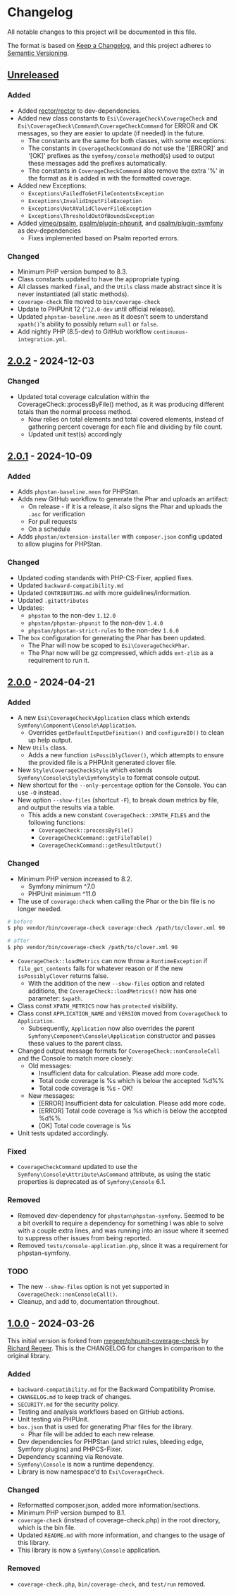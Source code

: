 # Changelog

All notable changes to this project will be documented in this file.

The format is based on [Keep a Changelog](https://keepachangelog.com/en/1.1.0/),
and this project adheres to [Semantic Versioning](https://semver.org/spec/v2.0.0.html).


## [Unreleased]

### Added

  * Added [rector/rector](https://github.com/rectorphp/rector) to dev-dependencies.
  * Added new class constants to `Esi\CoverageCheck\CoverageCheck` and `Esi\CoverageCheck\Command\CoverageCheckCommand` for ERROR and OK messages, so they are easier to update (if needed) in the future.
    *  The constants are the same for both classes, with some exceptions:
      * The constants in `CoverageCheckCommand` do not use the '[ERROR]' and '[OK]' prefixes as the `symfony/console` method(s) used to output these messages add the prefixes automatically.
      * The constants in `CoverageCheckCommand` also remove the extra '%' in the format as it is added in with the formatted coverage.
  * Added new Exceptions:
    * `Exceptions\FailedToGetFileContentsException`
    * `Exceptions\InvalidInputFileException`
    * `Exceptions\NotAValidCloverFileException`
    * `Exceptions\ThresholdOutOfBoundsException`
  * Added [vimeo/psalm](https://github.com/vimeo/psalm), [psalm/plugin-phpunit](https://github.com/psalm/psalm-plugin-phpunit), and [psalm/plugin-symfony](https://github.com/psalm/psalm-plugin-symfony) as dev-dependencies
    * Fixes implemented based on Psalm reported errors.

### Changed

  * Minimum PHP version bumped to 8.3.
  * Class constants updated to have the appropriate typing.
  * All classes marked `final`, and the `Utils` class made abstract since it is never instantiated (all static methods).
  * `coverage-check` file moved to `bin/coverage-check`
  * Update to PHPUnit 12 (`^12.0-dev` until official release).
  * Updated `phpstan-baseline.neon` as it doesn't seem to understand `xpath()`'s ability to possibly return `null` or `false`.
  * Add nightly PHP (8.5-dev) to GitHub workflow `continuous-integration.yml`.


## [2.0.2] - 2024-12-03

### Changed

  * Updated total coverage calculation within the CoverageCheck::processByFile() method, as it was producing different totals than the normal process method.
    * Now relies on total elements and total covered elements, instead of gathering percent coverage for each file and dividing by file count.  
    * Updated unit test(s) accordingly


## [2.0.1] - 2024-10-09

### Added

  * Adds `phpstan-baseline.neon` for PHPStan.
  * Adds new GitHub workflow to generate the Phar and uploads an artifact:
    * On release - if it is a release, it also signs the Phar and uploads the `.asc` for verification
    * For pull requests
    * On a schedule
  * Adds `phpstan/extension-installer` with `composer.json` config updated to allow plugins for PHPStan.

### Changed

  * Updated coding standards with PHP-CS-Fixer, applied fixes.
  * Updated `backward-compatibility.md`
  * Updated `CONTRIBUTING.md` with more guidelines/information.
  * Updated `.gitattributes`
  * Updates:
    * `phpstan` to the non-dev `1.12.0`
    * `phpstan/phpstan-phpunit` to the non-dev `1.4.0`
    * `phpstan/phpstan-strict-rules` to the non-dev `1.6.0`
  * The `box` configuration for generating the Phar has been updated.
    * The Phar will now be scoped to `Esi\CoverageCheckPhar`.
    * The Phar now will be gz compressed, which adds `ext-zlib` as a requirement to run it.


## [2.0.0] - 2024-04-21

### Added

  * A new `Esi\CoverageCheck\Application` class which extends `Symfony\Component\Console\Application`.
    * Overrides `getDefaultInputDefinition()` and `configureIO()` to clean up help output.
  * New `Utils` class.
    * Adds a new function `isPossiblyClover()`, which attempts to ensure the provided file is a PHPUnit generated clover file.
  * New `Style\CoverageCheckStyle` which extends `Symfony\Console\Style\SymfonyStyle` to format console output.
  * New shortcut for the `--only-percentage` option for the Console. You can use `-O` instead.
  * New option `--show-files` (shortcut `-F`), to break down metrics by file, and output the results via a table.
    * This adds a new constant `CoverageCheck::XPATH_FILES` and the following functions:
      * `CoverageCheck::processByFile()`
      * `CoverageCheckCommand::getFileTable()`
      * `CoverageCheckCommand::getResultOutput()`

### Changed

  * Minimum PHP version increased to 8.2.
    * Symfony minimum ^7.0
    * PHPUnit minimum ^11.0
  * The use of `coverage:check` when calling the Phar or the bin file is no longer needed.
```bash
# before
$ php vendor/bin/coverage-check coverage:check /path/to/clover.xml 90

# after
$ php vendor/bin/coverage-check /path/to/clover.xml 90
```
  * `CoverageCheck::loadMetrics` can now throw a `RuntimeException` if `file_get_contents` fails for whatever reason or if the new `isPossiblyClover` returns false.
    * With the addition of the new `--show-files` option and related additions, the `CoverageCheck::loadMetrics()` now has one parameter: `$xpath`.
  * Class const `XPATH_METRICS` now has `protected` visibility.
  * Class const `APPLICATION_NAME` and `VERSION` moved from `CoverageCheck` to `Application`.
    * Subsequently, `Application` now also overrides the parent `Symfony\Component\Console\Application` constructor and passes these values to the parent class.
  * Changed output message formats for `CoverageCheck::nonConsoleCall` and the Console to match more closely:
    * Old messages:
      * Insufficient data for calculation. Please add more code.
      * Total code coverage is %s which is below the accepted %d%%
      * Total code coverage is %s - OK!
    * New messages:
      * [ERROR] Insufficient data for calculation. Please add more code.
      * [ERROR] Total code coverage is %s which is below the accepted %d%%
      * [OK] Total code coverage is %s
  * Unit tests updated accordingly.

### Fixed

  * `CoverageCheckCommand` updated to use the `Symfony\Console\Attribute\AsCommand` attribute, as using the static properties is deprecated as of `Symfony\Console` 6.1.

### Removed

  * Removed dev-dependency for `phpstan\phpstan-symfony`. Seemed to be a bit overkill to require a dependency for something I was able to solve with a couple extra lines, and was running into an issue where it seemed to suppress other issues from being reported.
  * Removed `tests/console-application.php`, since it was a requirement for phpstan-symfony.

### TODO

  * The new `--show-files` option is not yet supported in `CoverageCheck::nonConsoleCall()`.
  * Cleanup, and add to, documentation throughout.


## [1.0.0] - 2024-03-26

This initial version is forked from [rregeer/phpunit-coverage-check](https://github.com/richardregeer/phpunit-coverage-check/) by [Richard Regeer](https://github.com/richardregeer). This is the CHANGELOG for changes in comparison to the original library.

### Added

  * `backward-compatibility.md` for the Backward Compatibility Promise.
  * `CHANGELOG.md` to keep track of changes.
  * `SECURITY.md` for the security policy.
  * Testing and analysis workflows based on GitHub actions.
  * Unit testing via PHPUnit.
  * `box.json` that is used for generating Phar files for the library.
    * Phar file will be added to each new release.
  * Dev dependencies for PHPStan (and strict rules, bleeding edge, Symfony plugins) and PHPCS-Fixer.
  * Dependency scanning via Renovate.
  * `Symfony\Console` is now a runtime dependency.
  * Library is now namespace'd to `Esi\CoverageCheck`.

### Changed

  * Reformatted composer.json, added more information/sections.
  * Minimum PHP version bumped to 8.1.
  * `coverage-check` (instead of coverage-check.php) in the root directory, which is the bin file.
  * Updated `README.md` with more information, and changes to the usage of this library.
  * This library is now a `Symfony\Console` application.

### Removed

  * `coverage-check.php`, `bin/coverage-check`, and `test/run` removed.


[unreleased]: https://github.com/ericsizemore/phpunit-coverage-check/tree/3.x-dev
[2.0.2]: https://github.com/ericsizemore/phpunit-coverage-check/releases/tag/2.0.2
[2.0.1]: https://github.com/ericsizemore/phpunit-coverage-check/releases/tag/2.0.1
[2.0.0]: https://github.com/ericsizemore/phpunit-coverage-check/releases/tag/2.0.0
[1.0.0]: https://github.com/ericsizemore/phpunit-coverage-check/releases/tag/1.0.0
